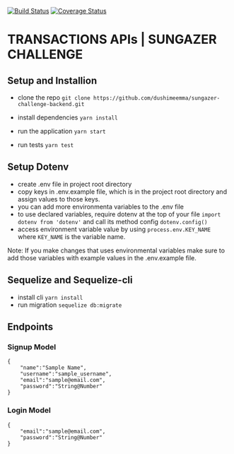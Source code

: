 [![Build Status](https://travis-ci.com/dushimeemma/sungazer-challenge-backend.svg?branch=develop)](https://travis-ci.com/dushimeemma/sungazer-challenge-backend) [![Coverage Status](https://coveralls.io/repos/github/dushimeemma/sungazer-challenge-backend/badge.svg?branch=develop)](https://coveralls.io/github/dushimeemma/sungazer-challenge-backend?branch=develop)

# TRANSACTIONS APIs | SUNGAZER CHALLENGE

## Setup and Installion

- clone the repo `git clone https://github.com/dushimeemma/sungazer-challenge-backend.git`

- install dependencies `yarn install`

- run the application `yarn start`

- run tests `yarn test`

## Setup Dotenv

- create .env file in project root directory
- copy keys in .env.example file, which is in the project root directory and assign values to those keys.
- you can add more environmenta variables to the .env file
- to use declared variables, require dotenv at the top of your file `import dotenv from 'dotenv'` and call its method config `dotenv.config()`
- access environment variable value by using `process.env.KEY_NAME` where `KEY_NAME` is the variable name.

Note: If you make changes that uses environmental variables make sure to add those variables with example values in the .env.example file.

## Sequelize and Sequelize-cli

- install cli `yarn install`
- run migration `sequelize db:migrate`

## Endpoints

### Signup Model

```
{
    "name":"Sample Name",
    "username":"sample_username",
    "email":"sample@email.com",
    "password":"String@Number"
}
```

### Login Model

```
{
    "email":"sample@email.com",
    "password":"String@Number"
}
```
